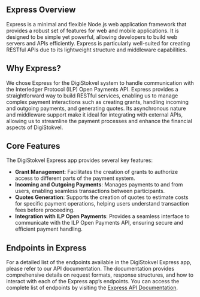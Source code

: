 

## Express Overview

Express is a minimal and flexible Node.js web application framework that provides a robust set of features for web and mobile applications. It is designed to be simple yet powerful, allowing developers to build web servers and APIs efficiently. Express is particularly well-suited for creating RESTful APIs due to its lightweight structure and middleware capabilities.

## Why Express?

We chose Express for the DigiStokvel system to handle communication with the Interledger Protocol (ILP) Open Payments API. Express provides a straightforward way to build RESTful services, enabling us to manage complex payment interactions such as creating grants, handling incoming and outgoing payments, and generating quotes. Its asynchronous nature and middleware support make it ideal for integrating with external APIs, allowing us to streamline the payment processes and enhance the financial aspects of DigiStokvel.

## Core Features

The DigiStokvel Express app provides several key features:

- **Grant Management**: Facilitates the creation of grants to authorize access to different parts of the payment system.
- **Incoming and Outgoing Payments**: Manages payments to and from users, enabling seamless transactions between participants.
- **Quotes Generation**: Supports the creation of quotes to estimate costs for specific payment operations, helping users understand transaction fees before proceeding.
- **Integration with ILP Open Payments**: Provides a seamless interface to communicate with the ILP Open Payments API, ensuring secure and efficient payment handling.

## Endpoints in Express

For a detailed list of the endpoints available in the DigiStokvel Express app, please refer to our API documentation. The documentation provides comprehensive details on request formats, response structures, and how to interact with each of the Express app’s endpoints. You can access the complete list of endpoints by visiting the [Express API Documentation](https://digistokvel-api-payments.onrender.com/docs).